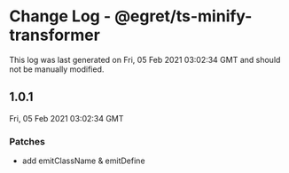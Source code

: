 # Change Log - @egret/ts-minify-transformer

This log was last generated on Fri, 05 Feb 2021 03:02:34 GMT and should not be manually modified.

## 1.0.1
Fri, 05 Feb 2021 03:02:34 GMT

### Patches

- add emitClassName & emitDefine

